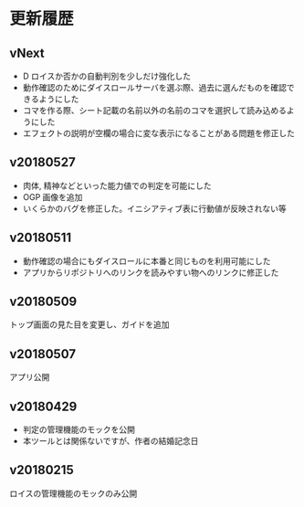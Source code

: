 # 更新履歴

## vNext

- D ロイスか否かの自動判別を少しだけ強化した
- 動作確認のためにダイスロールサーバを選ぶ際、過去に選んだものを確認できるようにした
- コマを作る際、シート記載の名前以外の名前のコマを選択して読み込めるようにした
- エフェクトの説明が空欄の場合に変な表示になることがある問題を修正した

## v20180527

- 肉体, 精神などといった能力値での判定を可能にした
- OGP 画像を追加
- いくらかのバグを修正した。イニシアティブ表に行動値が反映されない等

## v20180511

- 動作確認の場合にもダイスロールに本番と同じものを利用可能にした
- アプリからリポジトリへのリンクを読みやすい物へのリンクに修正した

## v20180509

トップ画面の見た目を変更し、ガイドを追加

## v20180507

アプリ公開

## v20180429

- 判定の管理機能のモックを公開
- 本ツールとは関係ないですが、作者の結婚記念日

## v20180215

ロイスの管理機能のモックのみ公開
